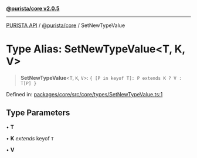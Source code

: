 [**@purista/core v2.0.5**](../README.md)

***

[PURISTA API](../../../packages.md) / [@purista/core](../README.md) / SetNewTypeValue

# Type Alias: SetNewTypeValue\<T, K, V\>

> **SetNewTypeValue**\<`T`, `K`, `V`\>: `{ [P in keyof T]: P extends K ? V : T[P] }`

Defined in: [packages/core/src/core/types/SetNewTypeValue.ts:1](https://github.com/puristajs/purista/blob/master/packages/core/src/core/types/SetNewTypeValue.ts#L1)

## Type Parameters

• **T**

• **K** *extends* keyof `T`

• **V**
